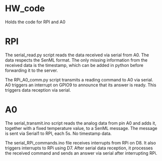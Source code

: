 # HW_code
Holds the code for RPI and A0


# RPI
The serial_read.py script reads the data received via serial from A0. The data respects the SenML format. The only missing information from the received data is the timestamp, which can be added in python before forwarding it to the server.

The RPi_A0_comm.py script transmits a reading command to A0 via serial. A0 triggers an interrupt on GPIO9 to announce that its answer is ready. This triggers data reception via serial.

# A0
The serial_transmit.ino script reads the analog data from pin A0 and adds it, together with a fixed temperature value, to a SenML message. The message is sent via Serial1 to RPI, each 5s. No timestamp data.

The serial_RPi_commands.ino file receives interrupts from RPi on D8. It also triggers interrupts to RPi using D7. After serial data reception, it processes the received command and sends an answer via serial after interrupting RPi.
